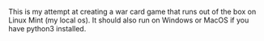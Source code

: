 This is my attempt at creating a war card game that runs out of the box on Linux Mint (my local os).
It should also run on Windows or MacOS if you have python3 installed.
